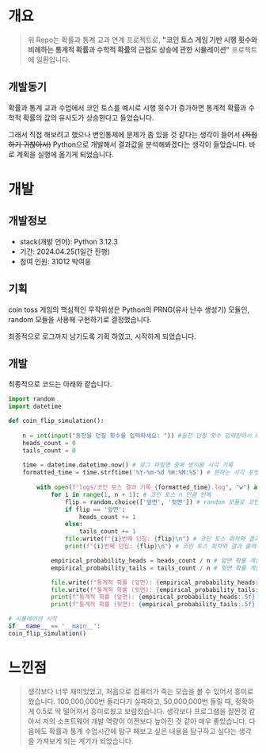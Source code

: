 # 개요

> 위 Repo는 확률과 통계 교과 연계 프로젝트로, 
> __"코인 토스 게임 기반 시행 횟수와 비례하는 통계적 확률과 수학적 확률의 근접도 상승에 관한 시뮬레이션"__ 프로젝트에 일환입니다. 

## 개발동기

확률과 통계 교과 수업에서 코인 토스를 예시로 시행 횟수가 증가하면 통계적 확률과 수학적 확률의 값의 유사도가 상승한다고 들었습니다. 

그래서 직접 해보려고 했으나 변인통제에 문제가 좀 있을 것 같다는 생각이 들어서 ~~(직접하기 귀찮아서)~~ Python으로 개발해서 결과값을 분석해봐겠다는 생각이 들었습니다. 바로 계획을 실행에 옮기게 되었습니다.

# 개발

## 개발정보

- stack(개발 언어): Python 3.12.3
- 기간: 2024.04.25(1일간 진행)
- 참여 인원: 31012 박여웅

## 기획

coin toss 게임의 핵심적인 무작위성은 Python의 PRNG(유사 난수 생성기) 모듈인, random 모듈을 사용해 구현하기로 결정했습니다.

최종적으로 로그까지 남기도록 기획 하였고, 시작하게 되었습니다.

## 개발

최종적으로 코드는 아래와 같습니다.
```python
import random
import datetime

def coin_flip_simulation():
	
	n = int(input("동전을 던질 횟수를 입력하세요: ")) #동전 던질 횟수 입력받아서 n에 저장
	heads_count = 0
	tails_count = 0
	
	time = datetime.datetime.now() # 로그 파일명 중복 방지용 시각 기록
	formatted_time = time.strftime('%Y-%m-%d %H:%M:%S') # 원하는 시각 포맷으로 변경
	
	    with open(f"logs/코인 토스 결과 기록_{formatted_time}.log", "w") as file: #로깅 시작
			for i in range(1, n + 1): # 코인 토스 n 만큼 반복
				flip = random.choice(['앞면', '뒷면']) # random 모듈로 코인 토스 시작
				if flip == '앞면':	
					heads_count += 1
				else:
					tails_count += 1
				file.write(f"{i}번째 던짐: {flip}\n") # 코인 토스 회차와 결과 로깅
				print(f"{i}번째 던짐: {flip}\n") # 코인 토스 회차와 결과 출력

			empirical_probability_heads = heads_count / n # 앞면 확률 계산
			empirical_probability_tails = tails_count / n # 뒷면 확률 계산

			file.write(f"통계적 확률 (앞면): {empirical_probability_heads:.5f} / 수학적 확률: 0.500000\n") # 앞면 확률 로깅
			file.write(f"통계적 확률 (뒷면): {empirical_probability_tails:.5f} / 수학적 확률: 0.500000\n") # 뒷면 확률 로깅
			print(f"통계적 확률 (앞면): {empirical_probability_heads:.5f} / 수학적 확률: 0.500000\n") # 앞면 결과 출력
			print(f"통계적 확률 (뒷면): {empirical_probability_tails:.5f} / 수학적 확률: 0.500000\n") # 뒷면 결과 출력

# 시뮬레이션 시작
if __name__ == '__main__':
coin_flip_simulation()

```

# 느낀점

> 생각보다 너무 재미있었고, 처음으로 컴퓨터가 죽는 모습을 볼 수 있어서 흥미로웠습니다. 
> 100,000,000번 돌리다가 실패하고, 50,000,000번 돌릴 때, 정확하게 0.5로 딱 떨어져서 흥미로웠고 보람찼습니다.
> 생각보다 프로그램을 잘짠것 같아서 저의 소프트웨어 개발 역량이 이전보다 높아진 것 같아 매우 좋았습니다.
> 다음에도 확률과 통계 수업시간에 탐구 해보고 싶은 내용을 탐구하고 싶다는 생각을 가져보게 되는 계기가 되었습니다.